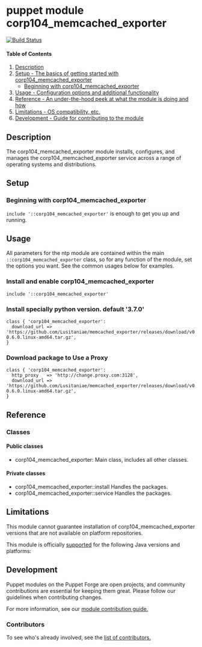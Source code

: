 # puppet module corp104_memcached_exporter
[![Build Status](https://travis-ci.com/104corp/puppet-corp104_memcached_exporter.svg?branch=master)](https://travis-ci.com/104corp/puppet-corp104_memcached_exporter)


#### Table of Contents

1. [Description](#description)
1. [Setup - The basics of getting started with corp104_memcached_exporter](#setup)
    * [Beginning with corp104_memcached_exporter](#beginning-with-corp104_memcached_exporter)
1. [Usage - Configuration options and additional functionality](#usage)
1. [Reference - An under-the-hood peek at what the module is doing and how](#reference)
1. [Limitations - OS compatibility, etc.](#limitations)
1. [Development - Guide for contributing to the module](#development)

## Description

The corp104_memcached_exporter module installs, configures, and manages the corp104_memcached_exporter service across a range of operating systems and distributions.

## Setup

### Beginning with corp104_memcached_exporter

`include '::corp104_memcached_exporter'` is enough to get you up and running.

## Usage

All parameters for the ntp module are contained within the main `::corp104_memcached_exporter` class, so for any function of the module, set the options you want. See the common usages below for examples.

### Install and enable corp104_memcached_exporter

```puppet
include '::corp104_memcached_exporter'
```

### Install specially python version. default '3.7.0'

```puppet
class { 'corp104_memcached_exporter':
  download_url => 'https://github.com/Lusitaniae/memcached_exporter/releases/download/v0.5.0/memcached_exporter-0.6.0.linux-amd64.tar.gz',
}
```

### Download package to Use a Proxy

```puppet
class { 'corp104_memcached_exporter':
  http_proxy   => 'http://change.proxy.com:3128',
  download_url => 'https://github.com/Lusitaniae/memcached_exporter/releases/download/v0.5.0/memcached_exporter-0.6.0.linux-amd64.tar.gz',
}
```

## Reference

### Classes

#### Public classes

* corp104_memcached_exporter: Main class, includes all other classes.

#### Private classes

* corp104_memcached_exporter::install Handles the packages.
* corp104_memcached_exporter::service Handles the packages.

## Limitations

This module cannot guarantee installation of corp104_memcached_exporter versions that are not available on  platform repositories.

This module is officially [supported](https://forge.puppetlabs.com/supported) for the following Java versions and platforms:

## Development

Puppet modules on the Puppet Forge are open projects, and community contributions are essential for keeping them great. Please follow our guidelines when contributing changes.

For more information, see our [module contribution guide.](https://docs.puppetlabs.com/forge/contributing.html)

### Contributors

To see who's already involved, see the [list of contributors.](https://github.com/104corp/puppet-corp104_memcached_exporter/graphs/contributors)
